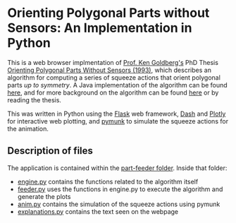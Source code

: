 # Orienting Polygonal Parts without Sensors: An Implementation in Python

This is a web browser implmentation of [Prof. Ken Goldberg's](https://goldberg.berkeley.edu/) PhD 
Thesis [Orienting Polygonal Parts Without Sensors (1993)](https://goldberg.berkeley.edu/pubs/algo93.pdf),
which describes an algorithm for computing a series of squeeze actions that orient polygonal parts
*up to symmetry*. A Java implementation of the algorithm can be found [here](https://goldberg.berkeley.edu/part-feeder/),
and for more background on the algorithm can be found [here](https://goldberg.berkeley.edu/feeder/)
or by reading the thesis.

This was written in Python using the [Flask](https://flask.palletsprojects.com/) 
web framework, [Dash](https://dash.plotly.com/) and [Plotly](https://plotly.com/python/) 
for interactive web plotting, and [pymunk](http://www.pymunk.org/en/latest/) to simulate the squeeze
actions for the animation.

## Description of files
The application is contained within the [part-feeder folder](part-feeder/). Inside that folder:
* [engine.py](part-feeder/engine.py) contains the functions related to the algorithm itself
* [feeder.py](part-feeder/feeder.py) uses the functions in engine.py to execute the algorithm and
generate the plots
* [anim.py](part-feeder/anim.py) contains the simulation of the squeeze actions using pymunk
* [explanations.py](part-feeder) contains the text seen on the webpage
